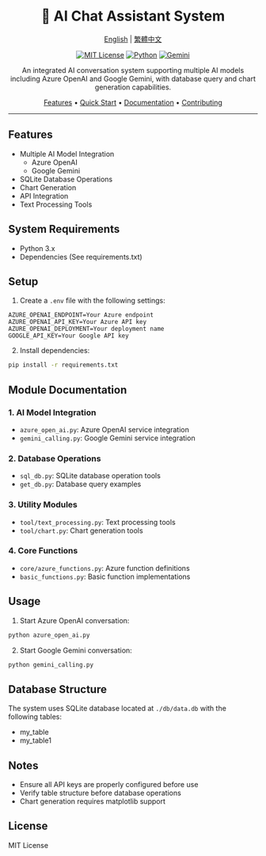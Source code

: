 <div align="center">

# 🤖 AI Chat Assistant System

[English](README.md) | [繁體中文](README.zh-TW.md)

[![MIT License](https://img.shields.io/badge/License-MIT-green.svg)](https://choosealicense.com/licenses/mit/)
[![Python](https://img.shields.io/badge/Python-3.7%2B-blue)](https://www.python.org/)
[![Gemini](https://img.shields.io/badge/AI-Gemini-orange)](https://deepmind.google/technologies/gemini/)

An integrated AI conversation system supporting multiple AI models including Azure OpenAI and Google Gemini,
with database query and chart generation capabilities.

[Features](#features) •
[Quick Start](#setup) •
[Documentation](#module-documentation) •
[Contributing](#contributing)

</div>

---

## Features

- Multiple AI Model Integration
  - Azure OpenAI
  - Google Gemini
- SQLite Database Operations
- Chart Generation
- API Integration
- Text Processing Tools

## System Requirements

- Python 3.x
- Dependencies (See requirements.txt)

## Setup

1. Create a `.env` file with the following settings:

```
AZURE_OPENAI_ENDPOINT=Your Azure endpoint
AZURE_OPENAI_API_KEY=Your Azure API key
AZURE_OPENAI_DEPLOYMENT=Your deployment name
GOOGLE_API_KEY=Your Google API key
```

2. Install dependencies:

```bash
pip install -r requirements.txt
```

## Module Documentation

### 1. AI Model Integration
- `azure_open_ai.py`: Azure OpenAI service integration
- `gemini_calling.py`: Google Gemini service integration

### 2. Database Operations
- `sql_db.py`: SQLite database operation tools
- `get_db.py`: Database query examples

### 3. Utility Modules
- `tool/text_processing.py`: Text processing tools
- `tool/chart.py`: Chart generation tools

### 4. Core Functions
- `core/azure_functions.py`: Azure function definitions
- `basic_functions.py`: Basic function implementations

## Usage

1. Start Azure OpenAI conversation:

```bash
python azure_open_ai.py
```

2. Start Google Gemini conversation:

```bash
python gemini_calling.py
```

## Database Structure

The system uses SQLite database located at `./db/data.db` with the following tables:
- my_table
- my_table1

## Notes

- Ensure all API keys are properly configured before use
- Verify table structure before database operations
- Chart generation requires matplotlib support

## License

MIT License
